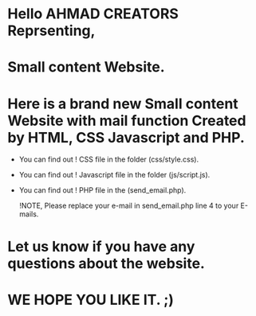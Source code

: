 # Hello AHMAD CREATORS Reprsenting, 

# Small content Website.
# Here is a brand new Small content Website with mail function Created by HTML, CSS Javascript and PHP.
  

-	You can find out ! CSS file in the folder (css/style.css).
-	You can find out ! Javascript file in the folder (js/script.js).
-	You can find out ! PHP file in the  (send_email.php). 

    !NOTE, Please replace your e-mail in send_email.php line 4 to your E-mails.    



# Let us know if you have any questions about the website.

# WE HOPE YOU LIKE IT. ;)